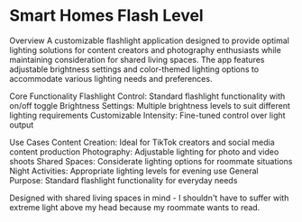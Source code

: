 # Smart Homes Flash Level
Overview
A customizable flashlight application designed to provide optimal lighting solutions for content creators and photography enthusiasts while maintaining consideration for shared living spaces. The app features adjustable brightness settings and color-themed lighting options to accommodate various lighting needs and preferences.

Core Functionality
Flashlight Control: Standard flashlight functionality with on/off toggle
Brightness Settings: Multiple brightness levels to suit different lighting requirements
Customizable Intensity: Fine-tuned control over light output

Use Cases
Content Creation: Ideal for TikTok creators and social media content production
Photography: Adjustable lighting for photo and video shoots
Shared Spaces: Considerate lighting options for roommate situations
Night Activities: Appropriate lighting levels for evening use
General Purpose: Standard flashlight functionality for everyday needs

Designed with shared living spaces in mind -  I shouldn't have to suffer with extreme light above my head because my roommate wants to read.
